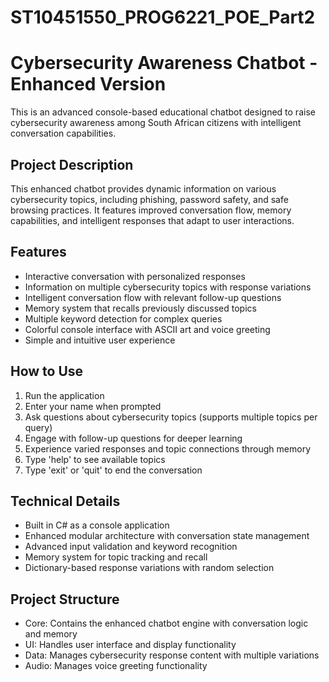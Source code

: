 # ST10451550_PROG6221_POE_Part2
# Cybersecurity Awareness Chatbot - Enhanced Version
This is an advanced console-based educational chatbot designed to raise cybersecurity awareness among South African citizens with intelligent conversation capabilities.
## Project Description
This enhanced chatbot provides dynamic information on various cybersecurity topics, including phishing, password safety, and safe browsing practices. It features improved conversation flow, memory capabilities, and intelligent responses that adapt to user interactions.
## Features
- Interactive conversation with personalized responses
- Information on multiple cybersecurity topics with response variations
- Intelligent conversation flow with relevant follow-up questions
- Memory system that recalls previously discussed topics
- Multiple keyword detection for complex queries
- Colorful console interface with ASCII art and voice greeting
- Simple and intuitive user experience
## How to Use
1. Run the application
2. Enter your name when prompted
3. Ask questions about cybersecurity topics (supports multiple topics per query)
4. Engage with follow-up questions for deeper learning
5. Experience varied responses and topic connections through memory
6. Type 'help' to see available topics
7. Type 'exit' or 'quit' to end the conversation
## Technical Details
- Built in C# as a console application
- Enhanced modular architecture with conversation state management
- Advanced input validation and keyword recognition
- Memory system for topic tracking and recall
- Dictionary-based response variations with random selection
## Project Structure
- Core: Contains the enhanced chatbot engine with conversation logic and memory
- UI: Handles user interface and display functionality
- Data: Manages cybersecurity response content with multiple variations
- Audio: Manages voice greeting functionality